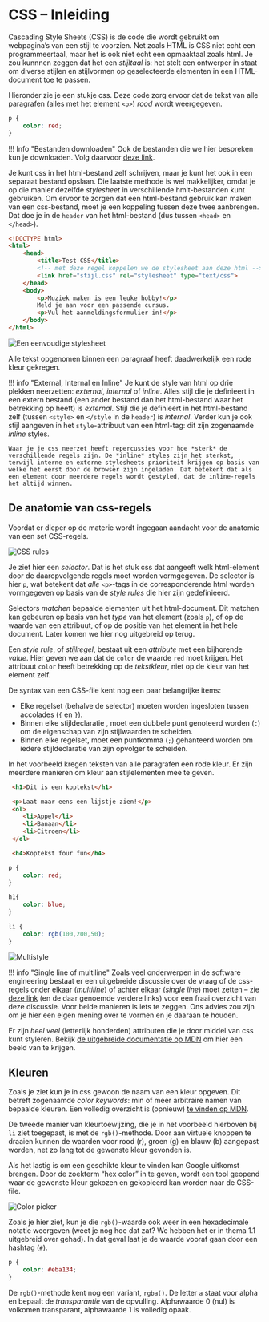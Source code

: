 # CSS – Inleiding

Cascading Style Sheets (CSS) is de code die wordt gebruikt om webpagina’s van een stijl te voorzien. Net zoals HTML is CSS  niet echt een programmeertaal, maar het is ook niet echt een opmaaktaal zoals html. Je zou kunnnen zeggen dat het een *stijltaal* is: het stelt een ontwerper in staat om diverse stijlen en stijlvormen op geselecteerde elementen in een HTML-document toe te passen.

Hieronder zie je een stukje css. Deze code zorg ervoor dat de tekst van alle paragrafen (alles met het element `<p>`) *rood* wordt weergegeven.

```css
p {
    color: red;
}
```

!!! Info "Bestanden downloaden"
    Ook de bestanden die we hier bespreken kun je downloaden. Volg daarvoor [deze link](../../bestanden/css.zip).

Je kunt css in het html-bestand zelf schrijven, maar je kunt het ook in een separaat bestand opslaan. Die laatste methode is wel makkelijker, omdat je op die manier dezelfde *stylesheet* in verschillende hmlt-bestanden kunt gebruiken. Om ervoor te zorgen dat een html-bestand gebruik kan maken van een css-bestand, moet je een koppeling tussen deze twee aanbrengen. Dat doe je in de `header` van het html-bestand (dus tussen `<head>` en `</head>`).


```html
<!DOCTYPE html>
<html>
    <head>
        <title>Test CSS</title>
        <!-- met deze regel koppelen we de stylesheet aan deze html -->
        <link href="stijl.css" rel="stylesheet" type="text/css">
    </head>
    <body>
        <p>Muziek maken is een leuke hobby!</p>
        Meld je aan voor een passende cursus.
        <p>Vul het aanmeldingsformulier in!</p>
    </body>
</html>
```

![Een eenvoudige stylesheet](imgs/styled_page.png)


Alle tekst opgenomen binnen een paragraaf heeft daadwerkelijk een rode kleur gekregen.

!!! info "External, Internal en Inline"
    Je kunt de style van html op drie plekken neerzetten: *external*, *internal* of *inline*. Alles stijl die je definieert in een extern bestand (een ander bestand dan het html-bestand waar het betrekking op heeft) is *external*. Stijl die je definieert in het html-bestand zelf (tussen `<style>` en `</style` in de `header`) is *internal*. Verder kun je ook stijl aangeven in het `style`-attribuut van een html-tag: dit zijn zogenaamde *inline* styles.

    Waar je je css neerzet heeft repercussies voor hoe *sterk* de verschillende regels zijn. De *inline* styles zijn het sterkst, terwijl interne en externe stylesheets prioriteit krijgen op basis van welke het eerst door de browser zijn ingeladen. Dat betekent dat als een element door meerdere regels wordt gestyled, dat de inline-regels het altijd winnen.

## De anatomie van css-regels

Voordat er dieper op de materie wordt ingegaan aandacht voor de anatomie van een set CSS-regels.

![CSS rules](imgs/css_anatomie.png)

Je ziet hier een *selector*. Dat is het stuk css dat aangeeft welk html-element door de daaropvolgende regels moet worden vormgegeven. De selector is hier `p`, wat betekent dat *alle* `<p>`-tags in de corresponderende html worden vormgegeven op basis van de *style rules* die hier zijn gedefinieerd.

Selectors *matchen* bepaalde elementen uit het html-document. Dit matchen kan gebeuren op basis van het *type* van het element (zoals `p`), of op de waarde van een attribuut, of op de positie van het element in het hele document. Later komen we hier nog uitgebreid op terug.

Een *style rule*, of *stijlregel*, bestaat uit een *attribute* met een bijhorende *value*. Hier geven we aan dat de `color` de waarde `red` moet krijgen. Het attribuut `color` heeft betrekking op de *tekstkleur*, niet op de kleur van het element zelf.

De syntax van een CSS-file kent nog een paar belangrijke items:

- Elke regelset (behalve de selector) moeten worden ingesloten tussen accolades (`{` en `}`).
- Binnen elke stijldeclaratie , moet een dubbele punt genoteerd worden (`:`) om de eigenschap van zijn stijlwaarden te scheiden.
- Binnen elke regelset, moet een puntkomma (`;`) gehanteerd worden om iedere stijldeclaratie van zijn opvolger te scheiden.

In het voorbeeld kregen teksten van alle paragrafen een rode kleur. Er zijn meerdere manieren om kleur aan stijlelementen mee te geven.

```html
 <h1>Dit is een koptekst</h1>

 <p>Laat maar eens een lijstje zien!</p>
 <ol>
    <li>Appel</li>
    <li>Banaan</li>
    <li>Citroen</li>
 </ol>

 <h4>Koptekst four fun</h4>
```

```css
p {
    color: red;
}

h1{
    color: blue;
}

li {
    color: rgb(100,200,50);
}
```

![Multistyle](imgs/multistyle.png)

!!! info "Single line of multiline"
    Zoals veel onderwerpen in de software engineering bestaat er een uitgebreide discussie over de vraag of de css-regels onder elkaar (*multiline*) of achter elkaar (*single line*) moet zetten – zie [deze link](https://www.newmediacampaigns.com/page/single-line-vs-multi-line-css-a-tool-to-end-the-debate) (en de daar genoemde verdere links) voor een fraai overzicht van deze discussie. Voor beide manieren is iets te zeggen. Ons advies zou zijn om je hier een eigen mening over te vormen en je daaraan te houden.

Er zijn *heel veel* (letterlijk honderden) attributen die je door middel van css kunt styleren. Bekijk [de uitgebreide documentatie op MDN](https://developer.mozilla.org/en-US/docs/Web/CSS/Reference) om hier een beeld van te krijgen.

## Kleuren

Zoals je ziet kun je in css gewoon de naam van een kleur opgeven. Dit betreft zogenaamde *color keywords*: min of meer arbitraire namen van bepaalde kleuren. Een volledig overzicht is (opnieuw) [te vinden op MDN](https://developer.mozilla.org/en-US/docs/Web/CSS/color_value#Color_keywords).

De tweede manier van kleurtoewijzing, die je in het voorbeeld hierboven bij `li` ziet toegepast, is met de `rgb()`-methode. Door aan virtuele knoppen te draaien kunnen de waarden voor rood (r), groen (g) en blauw (b) aangepast worden, net zo lang tot de gewenste kleur gevonden is.

Als het lastig is om een geschikte kleur te vinden kan Google uitkomst brengen. Door de zoekterm “hex color” in te geven, wordt een tool geopend waar de gewenste kleur gekozen en gekopieerd kan worden naar de CSS-file.

![Color picker](imgs/colorpicker.png)

Zoals je hier ziet, kun je die `rgb()`-waarde ook weer in een hexadecimale notatie weergeven (weet je nog hoe dat zat? We hebben het er in thema 1.1 uitgebreid over gehad). In dat geval laat je de waarde vooraf gaan door een hashtag (`#`).

```css
p {
    color: #eba134;
}
```

De `rgb()`-methode kent nog een variant, `rgba()`. De letter `a` staat voor alpha en bepaalt de *transparantie* van de opvulling. Alphawaarde 0 (nul) is volkomen transparant, alphawaarde 1 is volledig opaak.






